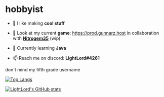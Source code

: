 
# hobbyist

- 🔭 I like making **cool stuff**

- 👀 Look at my current **game**: https://prod.gunnarz.host in collaboration with **[Nitrogem35](https://github.com/nitrogem35)** (wip)

- 🌱 Currently learning **Java**

- 📫 Reach me on discord: **LightLord#4261**

don't mind my fifth grade username

[![Top Langs](https://github-readme-stats.vercel.app/api/top-langs/?username=LightLordYT)]()

[![LightLord's GitHub stats](https://github-readme-stats.vercel.app/api?username=LightLordYT)]()

